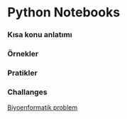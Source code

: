 # Python Notebooks
### Kısa konu anlatımı
### Örnekler
### Pratikler
### Challanges


[Biyoenformatik problem](http://csbio.unc.edu/mcmillan/Comp555S16/Lecture02.html)
